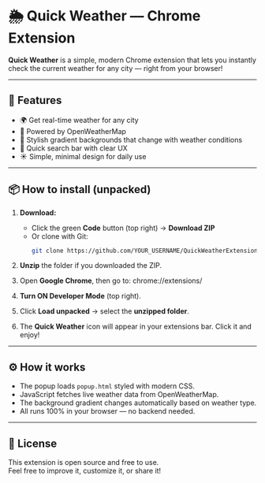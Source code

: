 # 🌦️ Quick Weather — Chrome Extension

**Quick Weather** is a simple, modern Chrome extension that lets you instantly check the current weather for any city — right from your browser!

---

## 🚀 Features

- 🌍 Get real-time weather for any city
- 📡 Powered by OpenWeatherMap
- 🎨 Stylish gradient backgrounds that change with weather conditions
- 🔎 Quick search bar with clear UX
- ☀️ Simple, minimal design for daily use

---

## 📦 How to install (unpacked)

1. **Download:**  
   - Click the green **Code** button (top right) → **Download ZIP**
   - Or clone with Git:  
     ```bash
     git clone https://github.com/YOUR_USERNAME/QuickWeatherExtension.git
     ```

2. **Unzip** the folder if you downloaded the ZIP.

3. Open **Google Chrome**, then go to:  chrome://extensions/


4. **Turn ON Developer Mode** (top right).

5. Click **Load unpacked** → select the **unzipped folder**.

6. The **Quick Weather** icon will appear in your extensions bar. Click it and enjoy!

---

## ⚙️ How it works

- The popup loads `popup.html` styled with modern CSS.
- JavaScript fetches live weather data from OpenWeatherMap.
- The background gradient changes automatically based on weather type.
- All runs 100% in your browser — no backend needed.

---

## 📝 License

This extension is open source and free to use.  
Feel free to improve it, customize it, or share it!



